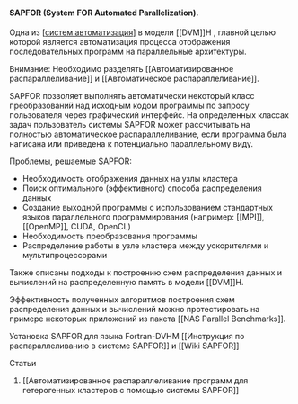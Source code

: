 #### SAPFOR (System FOR Automated Parallelization). 
Одна из [[систем автоматизация](<Системы Автоматизации>)] в модели [[DVM]]H , главной целью которой является автоматизация процесса отображения последовательных программ на параллельные архитектуры. 

Внимание: Необходимо разделять [[Автоматизированное распараллеливание]] и [[Автоматическое распараллеливание]]. 

SAPFOR позволяет выполнять автоматически некоторый класс преобразований над исходным кодом программы по запросу пользователя через графический интерфейс. На определенных классах задач пользователь системы SAPFOR может рассчитывать на полностью автоматическое распараллеливание, если программа была написана или приведена к потенциально параллельному виду. 

Проблемы, решаемые SAPFOR:
- Необходимость отображения данных на узлы кластера
- Поиск оптимального (эффективного) способа распределения данных
- Создание выходной программы с использованием стандартных языков параллельного программирования (например: [[MPI]], [[OpenMP]], CUDA, OpenCL)
- Необходимость преобразования программы
- Распределение работы в узле кластера между ускорителями и мультипроцессорами

Также описаны подходы к построению схем распределения данных и вычислений на распределенную память в модели [[DVM]]H. 

Эффективность полученных алгоритмов построения схем распределения данных и вычислений можно протестировать на примере некоторых приложений из пакета [[NAS Parallel Benchmarks]].

Установка SAPFOR для языка Fortran-DVHM
[[Инструкция по распараллеливанию в системе SAPFOR]] и [[Wiki SAPFOR]]


Статьи
1. [[Автоматизированное распараллеливание программ для гетерогенных кластеров с помощью системы SAPFOR]]



